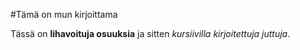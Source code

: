 #Tämä on mun kirjoittama

Tässä on **lihavoituja osuuksia** ja sitten *kursiivilla kirjoitettuja juttuja*.
